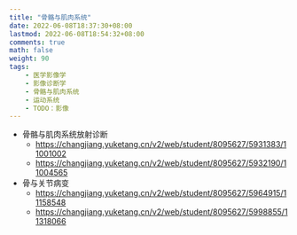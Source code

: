 ```yaml
---
title: "骨骼与肌肉系统"
date: 2022-06-08T18:37:30+08:00
lastmod: 2022-06-08T18:54:32+08:00
comments: true
math: false
weight: 90
tags:
    - 医学影像学
    - 影像诊断学
    - 骨骼与肌肉系统
    - 运动系统
    - TODO：影像
---
```


- 骨骼与肌肉系统放射诊断
    - https://changjiang.yuketang.cn/v2/web/student/8095627/5931383/11001002
    - https://changjiang.yuketang.cn/v2/web/student/8095627/5932190/11004565
- 骨与关节病变
    - https://changjiang.yuketang.cn/v2/web/student/8095627/5964915/11158548
    - https://changjiang.yuketang.cn/v2/web/student/8095627/5998855/11318066
